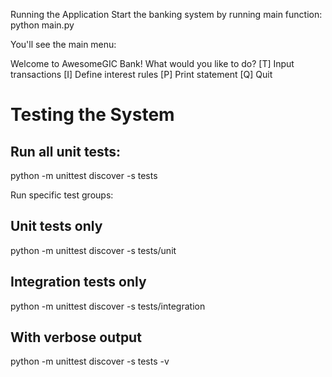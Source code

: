 Running the Application
Start the banking system by running main function:
python main.py

You'll see the main menu:

Welcome to AwesomeGIC Bank! What would you like to do?
[T] Input transactions
[I] Define interest rules
[P] Print statement
[Q] Quit
>
# Testing the System
## Run all unit tests:
python -m unittest discover -s tests

Run specific test groups:
## Unit tests only
python -m unittest discover -s tests/unit

## Integration tests only
python -m unittest discover -s tests/integration

## With verbose output
python -m unittest discover -s tests -v